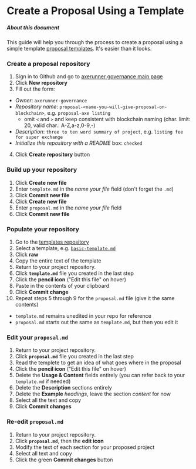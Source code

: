 # Create a Proposal Using a Template

##### About this document
This guide will help you through the process to create a proposal using a simple template  [proposal templates](https://github.com/axerunner-governance-proposals/Proposal-templates).  It's easier than it looks.

### Create a proposal repository
1. Sign in to Github and go to [axerunner governance main page](https://github.com/axerunner-governance-proposals)
2. Click **New repository**
3. Fill out the form:
  * *Owner*: `axerunner-governance`
  * *Repository name*: `proposal-<name-you-will-give-proposal-on-blockchain>`, e.g. `proposal-axe listing`
    * omit `<` and `>` and keep consistent with blockchain naming (char. limit: 20, valid char.: A-Z,a-z,0-9,-)
  * *Description*: `three to ten word summary of project`, e.g. `listing fee for super exchange` 
  * *Initialize this repository with a README* box: `checked`
4. Click **Create repository** button

### Build up your repository
1. Click **Create new file**
2. Enter `template.md` in the *name your file* field (don't forget the `.md`)
3. Click **Commit new file**
4. Click **Create new file**
5. Enter `proposal.md` in the *name your file* field
6. Click **Commit new file**

### Populate your repository
1. Go to the [templates repository](https://github.com/axerunner-governance-proposals/Proposal-templates)
2. Select a template, e.g. [`basic-template.md`](https://github.com/axerunner-governance-proposals/Proposal-templates/blob/master/basic-template)
3. Click **raw**
4. Copy the entire text of the template
5. Return to your project repository.
6. Click **`template.md`** file you created in the last step
7. Click the **pencil icon** ("Edit this file" on hover)
8. Paste in the contents of your clipboard
9. Click **Commit change**
10. Repeat steps 5 through 9 for the `proposal.md` file (give it the same contents)
  * `template.md` remains unedited in your repo for reference
  * `proposal.md` starts out the same as `template.md`, but then you edit it
    
### Edit your `proposal.md`
1. Return to your project repository.
2. Click **`proposal.md`** file you created in the last step
3. Read the templete to get an idea of what goes where in the proposal
4. Click the **pencil icon** ("Edit this file" on hover)
5. Delete the **Usage & Content** fields entirely (you can refer back to your `template.md` if needed)
6. Delete the **Description** sections entirely
7. Delete the **Example** *headings*, leave the section *content* for now
8. Select all the text and copy
9. Click **Commit changes**

### Re-edit `proposal.md` 
1. Return to your project repository.
2. Click **`proposal.md`**, then the **edit icon**
3. Modify the text of each section for your proposed project
4. Select all text and copy
5. Click the green **Commit changes** button

